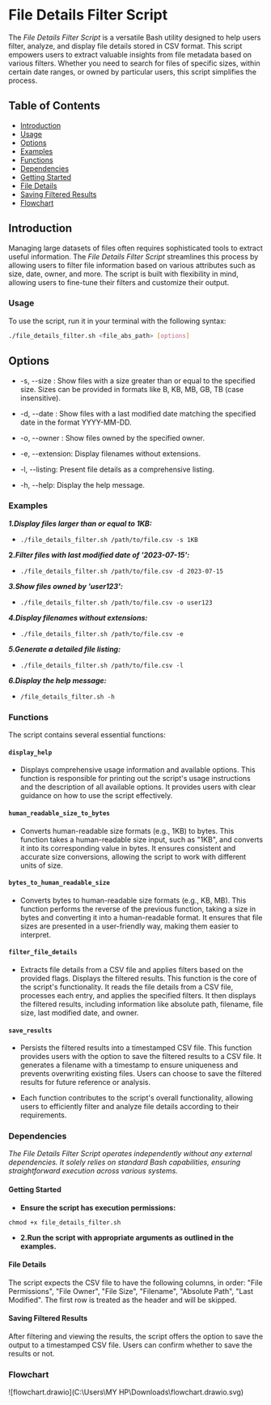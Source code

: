 # File Details Filter Script

The *File Details Filter Script* is a versatile Bash utility designed to help users filter, analyze, and display file details stored in CSV format. This script empowers users to extract valuable insights from file metadata based on various filters. Whether you need to search for files of specific sizes, within certain date ranges, or owned by particular users, this script simplifies the process.

## Table of Contents

- [Introduction](#introduction)
- [Usage](#usage)
 - [Options](#options)
 - [Examples](#examples)
- [Functions](#functions)
- [Dependencies](#dependencies)
- [Getting Started](#getting-started)
- [File Details](#file-details)
- [Saving Filtered Results](#saving-filtered-results)
- [Flowchart](#Flowchart)

## Introduction

Managing large datasets of files often requires sophisticated tools to extract useful information. The *File Details Filter Script* streamlines this process by allowing users to filter file information based on various attributes such as size, date, owner, and more. The script is built with flexibility in mind, allowing users to fine-tune their filters and customize their output.

### Usage

To use the script, run it in your terminal with the following syntax:

```bash
./file_details_filter.sh <file_abs_path> [options]
```

## Options
- -s, --size <size>: Show files with a size greater than or equal to the specified size. Sizes can be provided in formats like B, KB, MB, GB, TB (case insensitive).

- -d, --date <date>: Show files with a last modified date matching the specified date in the format YYYY-MM-DD.

- -o, --owner <owner>: Show files owned by the specified owner.

- -e, --extension: Display filenames without extensions.

- -l, --listing: Present file details as a comprehensive listing.

- -h, --help: Display the help message.

### Examples

***1.Display files larger than or equal to 1KB:***

- ```./file_details_filter.sh /path/to/file.csv -s 1KB```

**2.*Filter files with last modified date of '2023-07-15':***

- ```./file_details_filter.sh /path/to/file.csv -d 2023-07-15```

***3.Show files owned by 'user123':***

- ```./file_details_filter.sh /path/to/file.csv -o user123```

***4.Display filenames without extensions:***

- ```./file_details_filter.sh /path/to/file.csv -e```

***5.Generate a detailed file listing:***

- ```./file_details_filter.sh /path/to/file.csv -l```

***6.Display the help message:***

- ```/file_details_filter.sh -h```

### Functions

The script contains several essential functions:

#### `display_help`

- Displays comprehensive usage information and available options. This function is responsible for printing out the script's usage instructions and the description of all available options. It provides users with clear guidance on how to use the script effectively.

#### `human_readable_size_to_bytes`

- Converts human-readable size formats (e.g., 1KB) to bytes. This function takes a human-readable size input, such as "1KB", and converts it into its corresponding value in bytes. It ensures consistent and accurate size conversions, allowing the script to work with different units of size.

#### `bytes_to_human_readable_size`

- Converts bytes to human-readable size formats (e.g., KB, MB). This function performs the reverse of the previous function, taking a size in bytes and converting it into a human-readable format. It ensures that file sizes are presented in a user-friendly way, making them easier to interpret.

#### `filter_file_details`

- Extracts file details from a CSV file and applies filters based on the provided flags. Displays the filtered results. This function is the core of the script's functionality. It reads the file details from a CSV file, processes each entry, and applies the specified filters. It then displays the filtered results, including information like absolute path, filename, file size, last modified date, and owner. 

#### `save_results`

- Persists the filtered results into a timestamped CSV file. This function provides users with the option to save the filtered results to a CSV file. It generates a filename with a timestamp to ensure uniqueness and prevents overwriting existing files. Users can choose to save the filtered results for future reference or analysis.

- Each function contributes to the script's overall functionality, allowing users to efficiently filter and analyze file details according to their requirements.



### Dependencies
*The File Details Filter Script operates independently without any external dependencies. It solely relies on standard Bash capabilities, ensuring straightforward execution across various systems.*

#### Getting Started
- **Ensure the script has execution permissions:**

```chmod +x file_details_filter.sh```

- **2.Run the script with appropriate arguments as outlined in the examples.**

####  File Details
The script expects the CSV file to have the following columns, in order: "File Permissions", "File Owner", "File Size", "Filename", "Absolute Path", "Last Modified". The first row is treated as the header and will be skipped.

#### Saving Filtered Results
After filtering and viewing the results, the script offers the option to save the output to a timestamped CSV file. Users can confirm whether to save the results or not.

### Flowchart

![flowchart.drawio](C:\Users\MY HP\Downloads\flowchart.drawio.svg)



